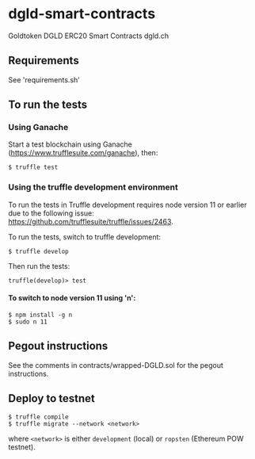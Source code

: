 # dgld-smart-contracts
Goldtoken DGLD ERC20 Smart Contracts dgld.ch

## Requirements
See 'requirements.sh'

## To run the tests
### Using Ganache
Start a test blockchain using Ganache (https://www.trufflesuite.com/ganache), then:
```
$ truffle test
```

### Using the truffle development environment
To run the tests in Truffle development requires node version 11 or earlier due to the following issue: https://github.com/trufflesuite/truffle/issues/2463.

To run the tests, switch to truffle development:

```
$ truffle develop
```

Then run the tests:

```
truffle(develop)> test
```

#### To switch to node version 11 using 'n':
```
$ npm install -g n 
$ sudo n 11
```

## Pegout instructions
See the comments in contracts/wrapped-DGLD.sol for the pegout instructions.


## Deploy to testnet

```
$ truffle compile
$ truffle migrate --network <network>
```

where ```<network>``` is either ```development``` (local) or ```ropsten``` (Ethereum POW testnet).

